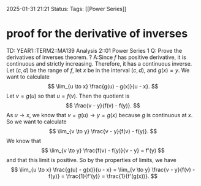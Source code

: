 2025-01-31 21:21
Status: 
Tags: [[Power Series]]
# proof for the derivative of inverses

TD: YEAR1::TERM2::MA139 Analysis 2::01 Power Series 1
Q: Prove the derivatives of inverses theorem.
?
A:Since $f$ has positive derivative, it is continuous and strictly increasing. Therefore, it
has a continuous inverse. Let $(c, d)$ be the range of $f$, let $x$ be in the interval $(c, d)$, and $g(x) = y$. We want to calculate
$$
\lim_{u \to x} \frac{g(u) - g(x)}{u - x}.
$$
Let $v = g(u)$ so that $u = f(v)$. Then the quotient is
$$
\frac{v - y}{f(v) - f(y)}.
$$
As $u \to x$, we know that $v = g(u) \to y = g(x)$ because $g$ is continuous at $x$. So we want to calculate
$$
\lim_{v \to y} \frac{v - y}{f(v) - f(y)}.
$$
We know that
$$
\lim_{v \to y} \frac{f(v) - f(y)}{v - y} = f'(y)
$$
and that this limit is positive. So by the properties of limits, we have
$$
\lim_{u \to x} \frac{g(u) - g(x)}{u - x} = \lim_{v \to y} \frac{v - y}{f(v) - f(y)} = \frac{1}{f'(y)} = \frac{1}{f'(g(x))}.
$$
<!--ID: 1738358580188-->

